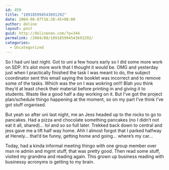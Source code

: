 ```yaml
---
id: 459
title: "109185994543691292"
date: 2004-08-07T16:20:45+00:00
author: deline
layout: post
guid: http://delineneo.com/?p=344
permalink: /2004/08/109185994543691292/
categories:
  - Uncategorized
---
```

So I had uni last night. Got to uni a few hours early so I did some more work on SDP. It&#8217;s alot more work that I thought it would be. OMG and yesterday just when I practically finished the task I was meant to do, the subject coordinator sent this email saying the booklet was incorrect and to remove some of the tasks. Which was the on I was wokring on!!! Blah you think they&#8217;d at least check their material before printing in and giving it to students. Waste like a good half a day working on it. But I&#8217;ve got the project plan/schedule thingo happening at the moment, so on my part I&#8217;ve think I&#8217;ve got stuff organised.

But yeah so after uni last night, me an Jess headed up to the rocks to go to pancakes. Had a pizza and chocolate something pancakes (no I didn&#8217;t not eat it all, shared)&#8230; lol and so so full later. Trekked back down to central and jess gave me a lift half way home. Ahh I almost forgot that I parked halfway at Henely&#8230; that&#8217;d be funny, getting home and going&#8230; where&#8217;s my car&#8230;

Today, had a kinda informal meeting thingo with one group member over msn re admin and mgmt stuff, that was pretty good. Then read some stuff, visited my grandma and reading again. This grown up business reading with businessy acronyms is getting to my brain.